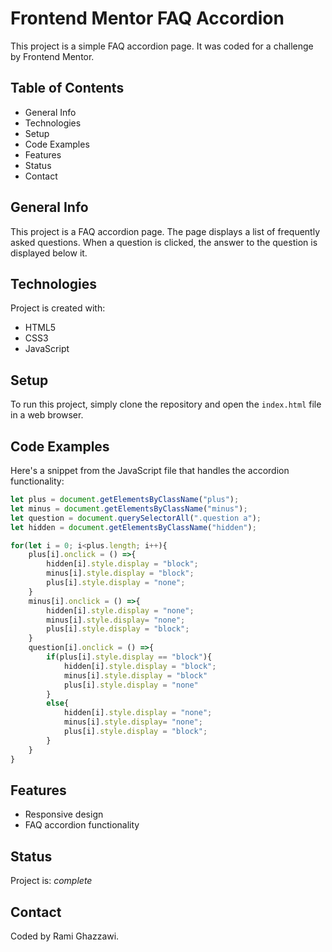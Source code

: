 # Frontend Mentor FAQ Accordion

This project is a simple FAQ accordion page. It was coded for a challenge by Frontend Mentor.

## Table of Contents

- General Info
- Technologies
- Setup
- Code Examples
- Features
- Status
- Contact

## General Info

This project is a FAQ accordion page. The page displays a list of frequently asked questions. When a question is clicked, the answer to the question is displayed below it.

## Technologies

Project is created with:
- HTML5
- CSS3
- JavaScript

## Setup

To run this project, simply clone the repository and open the `index.html` file in a web browser.

## Code Examples

Here's a snippet from the JavaScript file that handles the accordion functionality:

```javascript
let plus = document.getElementsByClassName("plus");
let minus = document.getElementsByClassName("minus");
let question = document.querySelectorAll(".question a");
let hidden = document.getElementsByClassName("hidden");

for(let i = 0; i<plus.length; i++){
    plus[i].onclick = () =>{
        hidden[i].style.display = "block";
        minus[i].style.display = "block";
        plus[i].style.display = "none";
    }
    minus[i].onclick = () =>{
        hidden[i].style.display = "none";
        minus[i].style.display= "none";
        plus[i].style.display = "block";
    }
    question[i].onclick = () =>{
        if(plus[i].style.display == "block"){
            hidden[i].style.display = "block";
            minus[i].style.display = "block"
            plus[i].style.display = "none"
        }
        else{
            hidden[i].style.display = "none";
            minus[i].style.display= "none";
            plus[i].style.display = "block";
        }
    }
}
```

## Features
- Responsive design
- FAQ accordion functionality

## Status
Project is: _complete_

## Contact
Coded by Rami Ghazzawi.
